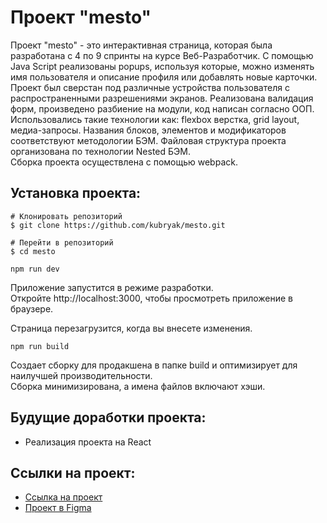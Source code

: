 # Проект "mesto"

Проект "mesto" - это интерактивная страница, которая была разработана с 4 по 9 спринты на курсе Веб-Разработчик. С помощью Java Script реализованы popups, используя которые, можно изменять имя пользователя и описание профиля или добавлять новые карточки.  
Проект был сверстан под различные устройства пользователя с распространенными разрешениями экранов. Реализована валидация форм, произведено разбиение на модули, код написан согласно ООП.  
Использовались такие технологии как: flexbox верстка, grid layout, медиа-запросы. Названия блоков, элементов и модификаторов соответствуют методологии БЭМ. Файловая структура проекта организована по технологии Nested БЭМ.  
Сборка проекта осуществлена с помощью webpack.

## Установка проекта:

```
# Клонировать репозиторий
$ git clone https://github.com/kubryak/mesto.git

# Перейти в репозиторий
$ cd mesto
```
```npm run dev```  
  
Приложение запустится в режиме разработки.  
Откройте http://localhost:3000, чтобы просмотреть приложение в браузере.  
  
Страница перезагрузится, когда вы внесете изменения.  
  
```npm run build```  
  
Создает сборку для продакшена в папке build и оптимизирует для наилучшей производительности.  
Сборка минимизирована, а имена файлов включают хэши.  


## Будущие доработки проекта:

* Реализация проекта на React

## Ссылки на проект:

* [Ссылка на проект](https://kubryak.github.io/mesto/)
* [Проект в Figma](https://www.figma.com/file/Hc7i45Om3FY0eaGOW9cbIw/JavaScript.-Sprint-4-(Copy)?node-id=28212%3A155&t=oYlVy5KXxdiSKtAO-0)
